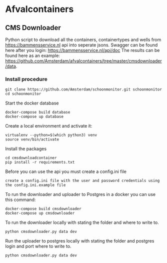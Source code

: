 # Afvalcontainers #


## CMS Downloader ##

Python script to download all the containers, containertypes and wells from https://bammensservice.nl api into seperate jsons.
Swagger can be found here after you login: https://bammensservice.nl/api/doc
The results can be found here as an example: https://github.com/Amsterdam/afvalcontainers/tree/master/cmsdownloader/data.

### Install procedure ###

```
git clone https://github.com/Amsterdam/schoonmonitor.git schoonmonitor
cd schoonmonitor
```
Start the docker database
```
docker-compose build database
docker-compose up database
```

Create a local environment and activate it:
```
virtualenv --python=$(which python3) venv
source venv/bin/activate
```

Install the packages 
```
cd cmsdownloadcontainer
pip install -r requirements.txt
```

Before you can use the api you must create a config.ini file
```
create a config.ini file with the user and password credentials using the config.ini.example file
```
To run the downloader and uploader to Postgres in a docker you can use this command:
```
docker-compose build cmsdownloader
docker-compose up cmsdownloader
```

To run the downloader locally with stating the folder and where to write to.
```
python cmsdownloader.py data dev
```
Run the uploader to postgres locally with stating the folder and postgres login and port where to write to.
```
python cmsdownloader.py data dev
```
